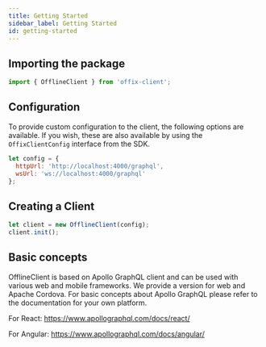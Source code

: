 ```yaml
---
title: Getting Started
sidebar_label: Getting Started
id: getting-started
---
```


## Importing the package

```javascript
import { OfflineClient } from 'offix-client';
```

## Configuration

To provide custom configuration to the client, the following options are available. If you wish, these are also available by using the `OffixClientConfig` interface from the SDK.

```javascript
let config = {
  httpUrl: 'http://localhost:4000/graphql',
  wsUrl: 'ws://localhost:4000/graphql'
};
```

## Creating a Client

```javascript
let client = new OfflineClient(config);
client.init();
```

## Basic concepts

OfflineClient is based on Apollo GraphQL client and can be used with various web and mobile frameworks.
We provide a version for web and Apache Cordova. For basic concepts about Apollo GraphQL please refer to the documentation for your own platform.

For React:
https://www.apollographql.com/docs/react/

For Angular:
https://www.apollographql.com/docs/angular/
